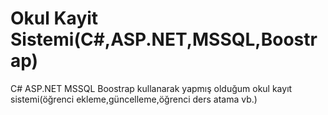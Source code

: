 # Okul Kayit Sistemi(C#,ASP.NET,MSSQL,Boostrap)
 C# ASP.NET MSSQL Boostrap kullanarak yapmış olduğum okul kayıt sistemi(öğrenci ekleme,güncelleme,öğrenci ders atama vb.)
